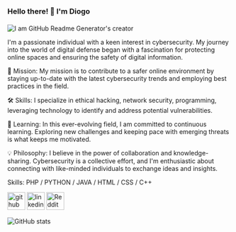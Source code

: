 ###  Hello there! 👋 I'm Diogo
####
![I am GitHub Readme Generator's creator](https://external-content.duckduckgo.com/iu/?u=https%3A%2F%2Fscienceprog.com%2Fwp-content%2Fuploads%2F2021%2F10%2Fcybersecurity.jpeg&f=1&nofb=1&ipt=51e9a5c4d6a85c542ffdd03eb648cfdfc31f5a4698a7131a01e43cd0ef7bb397&ipo=images)

I'm a passionate individual with a keen interest in cybersecurity. My journey into the world of digital defense began with a fascination for protecting online spaces and ensuring the safety of digital information.

🔐 Mission: My mission is to contribute to a safer online environment by staying up-to-date with the latest cybersecurity trends and employing best practices in the field.

🛠️ Skills: I specialize in ethical hacking, network security, programming, leveraging technology to identify and address potential vulnerabilities.

🚀 Learning: In this ever-evolving field, I am committed to continuous learning. Exploring new challenges and keeping pace with emerging threats is what keeps me motivated.

💡 Philosophy: I believe in the power of collaboration and knowledge-sharing. Cybersecurity is a collective effort, and I'm enthusiastic about connecting with like-minded individuals to exchange ideas and insights.

Skills: PHP / PYTHON / JAVA / HTML / CSS / C++



[<img src='https://cdn.jsdelivr.net/npm/simple-icons@3.0.1/icons/github.svg' alt='github' height='40'>](https://github.com/HungerBalls)  [<img src='https://cdn.jsdelivr.net/npm/simple-icons@3.0.1/icons/linkedin.svg' alt='linkedin' height='40'>](https://www.linkedin.com/in/https://www.linkedin.com/in/diogoreiscunha//)  [<img src='https://cdn.jsdelivr.net/npm/simple-icons@3.0.1/icons/reddit.svg' alt='Reddit' height='40'>](https://www.reddit.com/user/Negative-Usual-7025 )  

![GitHub stats](https://github-readme-stats.vercel.app/api?username=HungerBalls&show_icons=true)  

